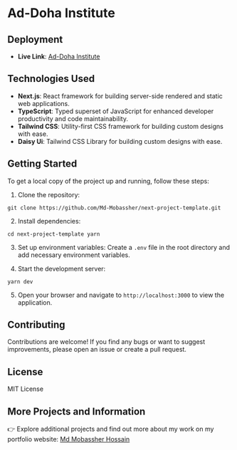 # Ad-Doha Institute

## Deployment

- **Live Link**: [Ad-Doha Institute](https://ad-doha-institute.vercel.app)

## Technologies Used

- **Next.js**: React framework for building server-side rendered and static web applications.
- **TypeScript**: Typed superset of JavaScript for enhanced developer productivity and code maintainability.
- **Tailwind CSS**: Utility-first CSS framework for building custom designs with ease.
- **Daisy Ui**: Tailwind CSS Library for building custom designs with ease.

## Getting Started

To get a local copy of the project up and running, follow these steps:

1. Clone the repository:

```
git clone https://github.com/Md-Mobassher/next-project-template.git
```

2. Install dependencies:

```
cd next-project-template yarn
```

3. Set up environment variables:
   Create a `.env` file in the root directory and add necessary environment variables.

4. Start the development server:

```
yarn dev
```

5. Open your browser and navigate to `http://localhost:3000` to view the application.

## Contributing

Contributions are welcome! If you find any bugs or want to suggest improvements, please open an issue or create a pull request.

## License

MIT License

## More Projects and Information

👉 Explore additional projects and find out more about my work on my portfolio website: [Md Mobassher Hossain](https://dev-mobassher.web.app) 
